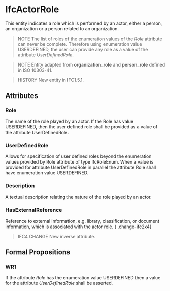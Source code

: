 # IfcActorRole

This entity indicates a role which is performed by an actor, either a person, an organization or a person related to an organization.<!-- end of definition -->

> NOTE The list of roles of the enumeration values of the _Role_ attribute can never be complete. Therefore using enumeration value USERDEFINED, the user can provide any role as a value of the attribute _UserDefinedRole_.

> NOTE Entity adapted from **organization_role** and **person_role** defined in ISO 10303-41.

> HISTORY New entity in IFC1.5.1.

## Attributes

### Role
The name of the role played by an actor. If the Role has value USERDEFINED, then
the user defined role shall be provided as a value of the attribute UserDefinedRole.

### UserDefinedRole
Allows for specification of user defined roles beyond the
enumeration values provided by Role attribute of type IfcRoleEnum.
When a value is provided for attribute UserDefinedRole in parallel
the attribute Role shall have enumeration value USERDEFINED.

### Description
A textual description relating the nature of the role played by an actor.

### HasExternalReference
Reference to external information, e.g. library, classification, or document information, which is associated with the actor role.
{ .change-ifc2x4}
> IFC4 CHANGE New inverse attribute.

## Formal Propositions

### WR1
If the attribute _Role_ has the enumeration value USERDEFINED then a value for the attribute _UserDefinedRole_ shall be asserted.
